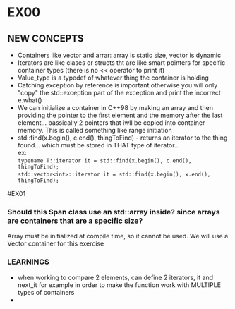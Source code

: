 # EX00

## NEW CONCEPTS

* Containers like vector and arrar: array is static size, vector is dynamic
* Iterators are like clases or structs tht are like smart pointers for specific container types (there is no << operator to print it)
* Value_type is a typedef of whatever thing the container is holding
* Catching exception by reference is important otherwise you will only "copy" the std::exception part of the exception and print the incorrect e.what()
* We can initialize a container in C++98 by making an array and then providing the pointer to the first element and the memory after the last element... bassically 2 pointers that iwll be copied into container memory. This is called something like range initiation
* std::find(x.begin(), c.end(), thingToFind) - returns an iterator to the thing found... which must be stored in THAT type of iterator...  
ex:  
`typename T::iterator it = std::find(x.begin(), c.end(), thingToFind);`  
`std::vector<int>::iterator it = std::find(x.begin(), x.end(), thingToFind);`

#EX01

### Should this Span class use an std::array inside? since arrays are containers that are a specific size? 
Array must be initialized at compile time, so it cannot be used. We will use a Vector container for this exercise

### LEARNINGS

* when working to compare 2 elements, can define 2 iterators, it and next_it for example in order to make the function work with MULTIPLE types of containers
* 
